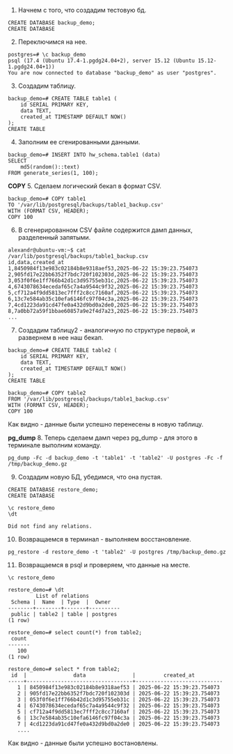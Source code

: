 1. Начнем с того, что создадим тестовую бд.
```
CREATE DATABASE backup_demo;
CREATE DATABASE
```
2. Переключимся на нее.
```
postgres=# \c backup_demo
psql (17.4 (Ubuntu 17.4-1.pgdg24.04+2), server 15.12 (Ubuntu 15.12-1.pgdg24.04+1))
You are now connected to database "backup_demo" as user "postgres".
```
3. Создадим таблицу.
```
backup_demo=# CREATE TABLE table1 (
    id SERIAL PRIMARY KEY,
    data TEXT,
    created_at TIMESTAMP DEFAULT NOW()
);
CREATE TABLE
```
4. Заполним ее сгенированными данными.
```
backup_demo=# INSERT INTO hw_schema.table1 (data)
SELECT
    md5(random()::text)
FROM generate_series(1, 100);
```
**COPY**
5. Сделаем логический бекап в формат CSV.
```
backup_demo=# COPY table1
TO '/var/lib/postgresql/backups/table1_backup.csv'
WITH (FORMAT CSV, HEADER);
COPY 100
```
6. В сгенерированном CSV файле содержится дамп данных, разделенный запятыми.
```
alexandr@ubuntu-vm:~$ cat /var/lib/postgresql/backups/table1_backup.csv
id,data,created_at
1,8450984f13e983c02184b8e9318aef53,2025-06-22 15:39:23.754073
2,905fd17e22bb6352f7bdc720f102303d,2025-06-22 15:39:23.754073
3,053f0f6e1ff766b42d1c3d95755eb31c,2025-06-22 15:39:23.754073
4,6743078634ecedaf65c7a4a9544c9f32,2025-06-22 15:39:23.754073
5,cf712a4f9dd5813ec7fff2c8cc7160af,2025-06-22 15:39:23.754073
6,13c7e584ab35c10efa6146fc97f04c3a,2025-06-22 15:39:23.754073
7,4cd1223da91cd47fe0a432d9bd0a2de0,2025-06-22 15:39:23.754073
8,7a0bb72a59f1bbae60857a9e2f4d7a23,2025-06-22 15:39:23.754073
...
```
7. Создадим таблицу2 - аналогичную по структуре первой, и развернем в нее наш бекап.
```
backup_demo=# CREATE TABLE table2 (
    id SERIAL PRIMARY KEY,
    data TEXT,
    created_at TIMESTAMP DEFAULT NOW()
);
CREATE TABLE

backup_demo=# COPY table2
FROM '/var/lib/postgresql/backups/table1_backup.csv'
WITH (FORMAT CSV, HEADER);
COPY 100
```
Как видно - данные были успешно перенесены в новую таблицу.

**pg_dump**
8. Теперь сделаем дамп через pg_dump - для этого в терминале выполним команду.
```
pg_dump -Fc -d backup_demo -t 'table1' -t 'table2' -U postgres -Fc -f /tmp/backup_demo.gz
```
9. Создадим новую БД, убедимся, что она пустая.
```
CREATE DATABASE restore_demo;
CREATE DATABASE

\c restore_demo
\dt

Did not find any relations.
```
10. Возвращаемся в терминал - выполняем восcтановление.
```
pg_restore -d restore_demo -t 'table2' -U postgres /tmp/backup_demo.gz
```
11. Возвращаемся в psql и проверяем, что данные на месте.
```
\c restore_demo

restore_demo=# \dt
         List of relations
 Schema |  Name  | Type  |  Owner
--------+--------+-------+----------
 public | table2 | table | postgres
(1 row)

restore_demo=# select count(*) from table2;
 count
-------
   100
(1 row)

restore_demo=# select * from table2;
 id  |               data               |         created_at
-----+----------------------------------+----------------------------
   1 | 8450984f13e983c02184b8e9318aef53 | 2025-06-22 15:39:23.754073
   2 | 905fd17e22bb6352f7bdc720f102303d | 2025-06-22 15:39:23.754073
   3 | 053f0f6e1ff766b42d1c3d95755eb31c | 2025-06-22 15:39:23.754073
   4 | 6743078634ecedaf65c7a4a9544c9f32 | 2025-06-22 15:39:23.754073
   5 | cf712a4f9dd5813ec7fff2c8cc7160af | 2025-06-22 15:39:23.754073
   6 | 13c7e584ab35c10efa6146fc97f04c3a | 2025-06-22 15:39:23.754073
   7 | 4cd1223da91cd47fe0a432d9bd0a2de0 | 2025-06-22 15:39:23.754073
   ....   
```
Как видно - данные были успешно востановлены.
